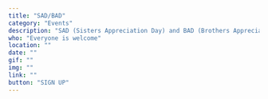 ```yaml
---
title: "SAD/BAD"
category: "Events"
description: "SAD (Sisters Appreciation Day) and BAD (Brothers Appreciation Day) are the days where we appreciate our fellow sisters and brothers in Christ by setting a day aside for their enjoyment. Activities include fun games, delicious food, class videos, and creative gifts."
who: "Everyone is welcome"
location: ""
date: ""
gif: ""
img: ""
link: ""
button: "SIGN UP"
---
```

